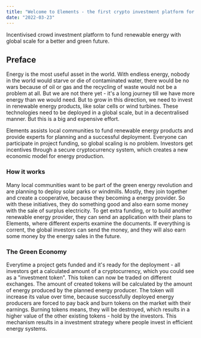 ```yaml
---
title: "Welcome to Elements - the first crypto investment platform for renewable energy"
date: "2022-03-23"
---
```


Incentivised crowd investment platform to fund renewable energy with global scale for a better and green future.

## Preface

Energy is the most useful asset in the world. With endless energy, nobody in the world would starve or die of contaminated water, there would be no wars because of oil or gas and the recycling of waste would not be a problem at all. But we are not there yet - it's a long journey till we have more energy than we would need. But to grow in this direction, we need to invest in renewable energy products, like solar cells or wind turbines. These technologies need to be deployed in a global scale, but in a decentralised manner. But this is a big and expensive effort.

Elements assists local communities to fund renewable energy products and provide experts for planning and a successful deployment. Everyone can participate in project funding, so global scaling is no problem. Investors get incentives through a secure cryptocurrency system, which creates a new economic model for energy production.

### How it works

Many local communities want to be part of the green energy revolution and are planning to deploy solar parks or windmills. Mostly, they join together and create a cooperative, because they becoming a energy provider. So with these initiatives, they do something good and also earn some money with the sale of surplus electricity. To get extra funding, or to build another renewable energy provider, they can send an application with their plans to Elements, where different experts examine the documents. If everything is corrent, the global investors can send the money, and they will also earn some money by the energy sales in the future.

### The Green Economy

Everytime a project gets funded and it's ready for the deployment - all investors get a calculated amount of a cryptocurrency, which you could see as a "investment token". This token can now be traded on different exchanges. The amount of created tokens will be calculated by the amount of energy produced by the planned energy producer.
The token will increase its value over time, because successfully deployed energy producers are forced to pay back and burn tokens on the market with their earnings. Burning tokens means, they will be destroyed, which results in a higher value of the other existing tokens - hold by the investors. This mechanism results in a investment strategy where people invest in efficient energy systems.
